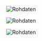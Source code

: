 
![Rohdaten](https://github.com/Mr-Pi/MISSIE3/blob/master/testFirmware/test_all/matlab/rohdaten.png)


![Rohdaten](https://github.com/Mr-Pi/MISSIE3/blob/master/testFirmware/test_all/matlab/acc_allan_deviation.png)


![Rohdaten](https://github.com/Mr-Pi/MISSIE3/blob/master/testFirmware/test_all/matlab/gyr_allan_deviation.png)
